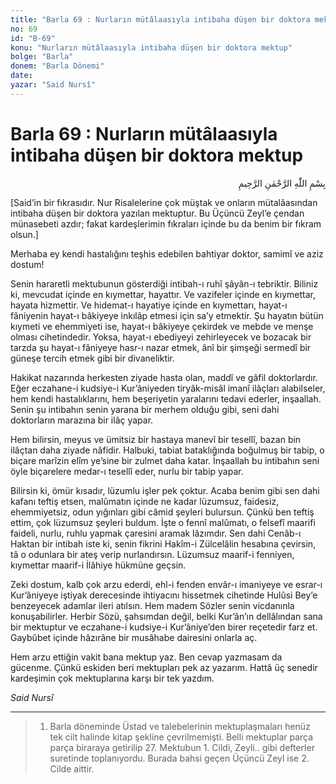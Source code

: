 ```yaml
---
title: "Barla 69 : Nurların mütâlaasıyla intibaha düşen bir doktora mektup"
no: 69
id: "B-69"
konu: "Nurların mütâlaasıyla intibaha düşen bir doktora mektup"
bolge: "Barla"
donem: "Barla Dönemi"
date: 
yazar: "Said Nursî"
---
```


# Barla 69 : Nurların mütâlaasıyla intibaha düşen bir doktora mektup

<p class="arabic" dir="rtl" title="Meal: “Rahman ve Rahîm olan Allah’ın adıyla.”">بِسْمِ اللّٰهِ الرَّحْمٰنِ الرَّحِيمِ</p>

<p class="takdim">[Said’in bir fıkrasıdır. Nur Risalelerine çok müştak ve onların mütalâasından intibaha düşen bir doktora yazılan mektuptur. Bu Üçüncü Zeyl’e çendan münasebeti azdır; fakat kardeşlerimin fıkraları içinde bu da benim bir fıkram olsun.]</p>

Merhaba ey kendi hastalığını teşhis edebilen bahtiyar doktor, samimî ve aziz dostum!

Senin hararetli mektubunun gösterdiği intibah-ı ruhî şâyân-ı tebriktir. Biliniz ki, mevcudat içinde en kıymettar, hayattır. Ve vazifeler içinde en kıymettar, hayata hizmettir. Ve hidemat-ı hayatiye içinde en kıymettarı, hayat-ı fâniyenin hayat-ı bâkiyeye inkılâp etmesi için sa’y etmektir. Şu hayatın bütün kıymeti ve ehemmiyeti ise, hayat-ı bâkiyeye çekirdek ve mebde ve menşe olması cihetindedir. Yoksa, hayat-ı ebediyeyi zehirleyecek ve bozacak bir tarzda şu hayat-ı fâniyeye hasr-ı nazar etmek, ânî bir şimşeği sermedî bir güneşe tercih etmek gibi bir divaneliktir.

Hakikat nazarında herkesten ziyade hasta olan, maddî ve gâfil doktorlardır. Eğer eczahane-i kudsiye-i Kur’âniyeden tiryâk-misâl imanî ilâçları alabilseler, hem kendi hastalıklarını, hem beşeriyetin yaralarını tedavi ederler, inşaallah. Senin şu intibahın senin yarana bir merhem olduğu gibi, seni dahi doktorların marazına bir ilâç yapar.

Hem bilirsin, meyus ve ümitsiz bir hastaya manevî bir tesellî, bazan bin ilâçtan daha ziyade nâfidir. Halbuki, tabiat bataklığında boğulmuş bir tabip, o biçare marîzin elîm ye’sine bir zulmet daha katar. İnşaallah bu intibahın seni öyle biçarelere medar-ı tesellî eder, nurlu bir tabip yapar.

Bilirsin ki, ömür kısadır, lüzumlu işler pek çoktur. Acaba benim gibi sen dahi kafanı teftiş etsen, malûmatın içinde ne kadar lüzumsuz, faidesiz, ehemmiyetsiz, odun yığınları gibi câmid şeyleri bulursun. Çünkü ben teftiş ettim, çok lüzumsuz şeyleri buldum. İşte o fennî malûmatı, o felsefî maarifi faideli, nurlu, ruhlu yapmak çaresini aramak lâzımdır. Sen dahi Cenâb-ı Haktan bir intibah iste ki, senin fikrini Hakîm-i Zülcelâlin hesabına çevirsin, tâ o odunlara bir ateş verip nurlandırsın. Lüzumsuz maarif-i fenniyen, kıymettar maarif-i İlâhiye hükmüne geçsin.

Zeki dostum, kalb çok arzu ederdi, ehl-i fenden envâr-ı imaniyeye ve esrar-ı Kur’âniyeye iştiyak derecesinde ihtiyacını hissetmek cihetinde Hulûsi Bey’e benzeyecek adamlar ileri atılsın. Hem madem Sözler senin vicdanınla konuşabilirler. Herbir Sözü, şahsımdan değil, belki Kur’ân’ın dellâlından sana bir mektuptur ve eczahane-i kudsiye-i Kur’âniye’den birer reçetedir farz et. Gaybûbet içinde hâzırâne bir musâhabe dairesini onlarla aç.

Hem arzu ettiğin vakit bana mektup yaz. Ben cevap yazmasam da gücenme. Çünkü eskiden beri mektupları pek az yazarım. Hattâ üç senedir kardeşimin çok mektuplarına karşı bir tek yazdım.

*Said Nursî*

***

> 1. Barla döneminde Üstad ve talebelerinin mektuplaşmaları henüz tek cilt halinde kitap şekline çevrilmemişti. Belli mektuplar parça parça biraraya getirilip 27. Mektubun 1. Cildi, Zeyli.. gibi defterler suretinde toplanıyordu. Burada bahsi geçen Üçüncü Zeyl ise 2. Cilde aittir.

